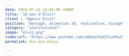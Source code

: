 ```yaml
---
date: 2019-07-12 13:01:56 +0000
title: "10 ans d’Elvis"
client : "Agence Elvis"
position: "montage, animation 2d, réalisation, mixage"
category: "institutional"
image: "elvis.png"
video-url: "https://www.youtube.com/embed/FwVZ7LwfKwI"
permalink: dix-ans-elvis

---
```

